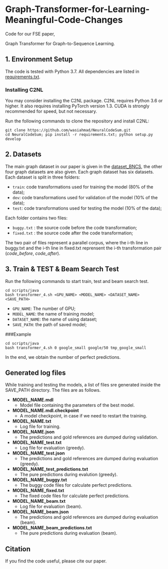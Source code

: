 # Graph-Transformer-for-Learning-Meaningful-Code-Changes

Code for our FSE paper,

Graph Transformer for Graph-to-Sequence Learning. 

## 1. Environment Setup

The code is tested with Python 3.7. All dependencies are listed in [requirements.txt](requirement.txt).

### Installing C2NL

You may consider installing the C2NL package. C2NL requires Python 3.6 or higher. It also requires installing PyTorch version 1.3. CUDA is strongly recommended for speed, but not necessary. 

Run the following commands to clone the repository and install C2NL:

```
git clone https://github.com/wasiahmad/NeuralCodeSum.git
cd NeuralCodeSum; pip install -r requirements.txt; python setup.py develop
```

## 2. Datasets

The main graph dataset in our paper is given in the [dataset_BNCS](dataset_BNCS), the other four graph datasets are also given. Each graph dataset has six datasets. Each dataset is split in three folders:

- `train`: code transformations used for training the model (80% of the data);
- `dev`: code transformations used for validation of the model (10% of the data);
- `test`: code transformations used for testing the model (10% of the data);

Each folder contains two files:

- `buggy.txt` : the source code before the code transformation;
- `fixed.txt` : the source code after the code transformation;

The two pair of files represent a parallel corpus, where the i-th line in buggy.txt and the i-th line in fixed.txt reprensent the i-th transformation pair (*code_before*, *code_after*).

## 3. Train & TEST & Beam Search Test

Run the following commands to start train, test and beam search test. 
```
cd scripts/java
bash transformer_4.sh <GPU_NAME> <MODEL_NAME> <DATASET_NAME> <SAVE_PATH>
```

- `GPU_NAME`: The number of GPU;
- `MODEL_NAME`: the name of training model;
- `DATASET_NAME`: the name of using dataset;
- `SAVE_PATH`: the path of saved model;

###Example

```
cd scripts/java
bash transformer_4.sh 0 google_small google/50 tmp_google_small
```

In the end, we obtain the number of perfect predictions.

## Generated log files

While training and testing the models, a list of files sre generated inside the SAVE_PATH directory. The files are as follows.

- **MODEL_NAME.mdl**
  - Model file containing the parameters of the best model.
- **MODEL_NAME.mdl.checkpoint**
  - A model checkpoint, in case if we need to restart the training.
- **MODEL_NAME.txt**
  - Log file for training.
- **MODEL_NAME.json**
  - The predictions and gold references are dumped during validation.
- **MODEL_NAME_test.txt**
  - Log file for evaluation (greedy).
- **MODEL_NAME_test.json** 
  - The predictions and gold references are dumped during evaluation (greedy).
- **MODEL_NAME_test_predictions.txt**
  - The pure predictions during evalution (greedy).
- **MODEL_NAME_buggy.txt**
  - The buggy code files for calculate perfect predictions.
- **MODEL_NAME_fixed.txt**
  - The fixed code files for calculate perfect predictions.
- **MODEL_NAME_beam.txt**
  - Log file for evaluation (beam).
- **MODEL_NAME_beam.json**
  - The predictions and gold references are dumped during evaluation (beam).
- **MODEL_NAME_beam_predictions.txt**
  - The pure predictions during evaluation (beam).

## Citation

If you find the code useful, please cite our paper.
```

```




